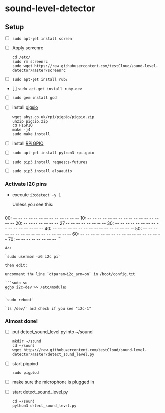 # sound-level-detector

## Setup

* [ ] `sudo apt-get install screen`

* [ ] Apply screenrc

    ```
    cd /etc/
    sudo rm screenrc
    sudo wget https://raw.githubusercontent.com/testCloud/sound-level-detector/master/screenrc
    ```
* [ ] `sudo apt-get install ruby`

* [ ] `sudo apt-get install ruby-dev`

* [ ] `sudo gem install god`

* [ ] install [pigpio](http://abyz.co.uk/rpi/pigpio/download.html)

    ```
    wget abyz.co.uk/rpi/pigpio/pigpio.zip
    unzip pigpio.zip
    cd PIGPIO
    make -j4
    sudo make install
    ```
* [ ] install [RPi.GPIO](https://pypi.python.org/pypi/RPi.GPIO)

* [ ] `sudo apt-get install python3-rpi.gpio`

* [ ] `sudo pip3 install requests-futures`

* [ ] `sudo pip3 install alsaaudio`

### Activate I2C pins

* execute `i2cdetect -y 1`

    Unless you see this:

    ```         0  1  2  3  4  5  6  7  8  9  a  b  c  d  e  f
00:          -- -- -- -- -- -- -- -- -- -- -- -- --
10: -- -- -- -- -- -- -- -- -- -- -- -- -- -- -- --
20: -- -- -- -- -- -- -- 27 -- -- -- -- -- -- -- --
30: -- -- -- -- -- -- -- -- -- -- -- -- -- -- -- --
40: -- -- -- -- -- -- -- -- -- -- -- -- -- -- -- --
50: -- -- -- -- -- -- -- -- -- -- -- -- -- -- -- --
60: -- -- -- -- -- -- -- -- -- -- -- -- -- -- -- --
70: -- -- -- -- -- -- -- --
    ```

    do:

    `sudo usermod -aG i2c pi`

    then edit:

    uncomment the line `dtparam=i2c_arm=on` in /boot/config.txt

    ```sudo su
    echo i2c-dev >> /etc/modules
    ```

    `sudo reboot`

    `ls /dev/` and check if you see "i2c-1"

### Almost done!

* [ ] put detect_sound_level.py into ~/sound

    ```
    mkdir ~/sound
    cd ~/sound
    wget https://raw.githubusercontent.com/testCloud/sound-level-detector/master/detect_sound_level.py
    ```
* [ ] start pigpiod

    ``sudo pigpiod``

* [ ] make sure the microphone is plugged in

* [ ] start detect_sound_level.py

    ```
    cd ~/sound
    python3 detect_sound_level.py
    ```
